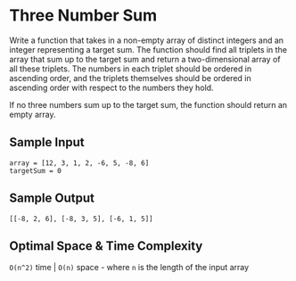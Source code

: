 # Three Number Sum

Write a function that takes in a non-empty array of distinct integers and an integer representing a target sum. The function should find all triplets in the array that sum up to the target sum and return a two-dimensional array of all these triplets. The numbers in each triplet should be ordered in ascending order, and the triplets themselves should be ordered in ascending order with respect to the numbers they hold.

If no three numbers sum up to the target sum, the function should return an empty array.

## Sample Input

```plaintext
array = [12, 3, 1, 2, -6, 5, -8, 6]
targetSum = 0
```

## Sample Output

```plaintext
[[-8, 2, 6], [-8, 3, 5], [-6, 1, 5]]
```

## Optimal Space & Time Complexity

`O(n^2)` time | `O(n)` space - where `n`  is the length of the input array
